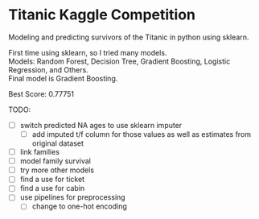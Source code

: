 # Titanic Kaggle Competition
Modeling and predicting survivors of the Titanic in python using sklearn.

First time using sklearn, so I tried many models.  
Models: Random Forest, Decision Tree, Gradient Boosting, Logistic Regression, and Others.  
Final model is Gradient Boosting.

Best Score: 0.77751

TODO:  
- [ ] switch predicted NA ages to use sklearn imputer
  - [ ] add imputed t/f column for those values as well as estimates from original dataset 
- [ ] link families
- [ ] model family survival
- [ ] try more other models
- [ ] find a use for ticket
- [ ] find a use for cabin
- [ ] use pipelines for preprocessing
  - [ ] change to one-hot encoding
